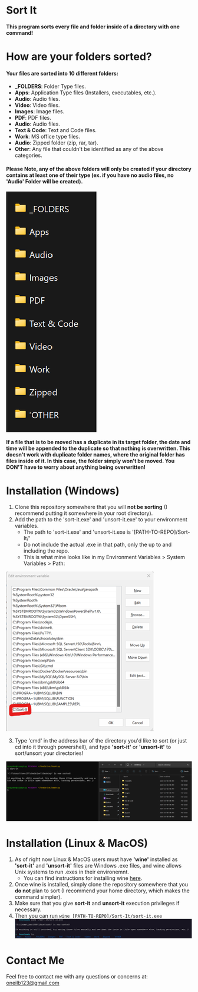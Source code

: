 # Sort It

**This program sorts every file and folder inside of a directory with one command!**

# How are your folders sorted?

#### Your files are sorted into 10 different folders:

- **_FOLDERS**: Folder Type files.
- **Apps**: Application Type files (Installers, executables, etc.).
- **Audio**: Audio files.
- **Video**: Video files.
- **Images**: Image files.
- **PDF**: PDF files.
- **Audio**: Audio files.
- **Text & Code**: Text and Code files.
- **Work**: MS office type files.
- **Audio**: Zipped folder (zip, rar, tar).
- **Other**: Any file that couldn't be identified as any of the above categories.

#### Please Note, any of the above folders will only be created if your directory contains at least one of their type (ex. if you have no audio files, no 'Audio' Folder will be created).

![Demo](./assets/demo.png)


**If a file that is to be moved has a duplicate in its target folder, the date and time will be appended to the duplicate so that nothing is overwritten. This doesn't work with duplicate folder names, where the original folder has files inside of it. In this case, the folder simply won't be moved. You DON'T have to worry about anything being overwritten!**

# Installation (Windows)

1. Clone this repository somewhere that you will **not be sorting** (I recommend putting it somewhere in your root directory).
2. Add the path to the 'sort-it.exe' and 'unsort-it.exe' to your environment variables.
   - The path to 'sort-it.exe' and 'unsort-it.exe is '[PATH-TO-REPO]/Sort-It/'
   - Do not include the actual .exe in that path, only the up to and including the repo.
   - This is what mine looks like in my Environment Variables > System Variables > Path:
   
<img src="assets/mypaths.png" alt="drawing" width="400"/>

3. Type 'cmd' in the address bar of the directory you'd like to sort (or just cd into it through powershell), and type **'sort-it'** or **'unsort-it'** to sort/unsort your directories!

![Demo](./assets/demo2.png)

# Installation (Linux & MacOS)

1. As of right now Linux & MacOS users must have **'wine'** installed as **'sort-it'** and **'unsort-it'** files are Windows .exe files, and wine allows Unix systems to run .exes in their environemnt.
   - You can find instructions for installing wine [here](https://wiki.winehq.org/Download).
2. Once wine is installed, simply clone the repository somewhere that you **do not** plan to sort (I recommend your home directory, which makes the command simpler).
3. Make sure that you give **sort-it** and **unsort-it** execution privileges if necessary.
4. Then you can run ```wine [PATH-TO-REPO]/Sort-It/sort-it.exe```
![Demo](./assets/demo3.png)


# Contact Me

Feel free to contact me with any questions or concerns at: oneilb123@gmail.com
